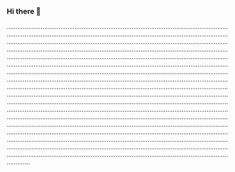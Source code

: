 ### Hi there 👋

.....................................................................................................................................................................................................................................................................................................................................................................................................................................................................................................................................................................................................................................................................................................................................................................................................................................................................................................................................................................................................................................................................................................................................................................................................................................................................................................................................................................................................................................................................................................................................................................................................................................................................................................................................................................................................................................................................................................................................................................................................................................................................................................................................................................................................................................................................................................................................